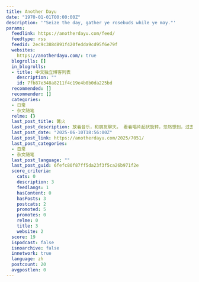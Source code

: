 ```yaml
---
title: Another Dayu
date: "1970-01-01T00:00:00Z"
description: '"Seize the day, gather ye rosebuds while ye may."'
params:
  feedlink: https://anotherdayu.com/feed/
  feedtype: rss
  feedid: 2ec9c388d891f420fedda9cd95f6e79f
  websites:
    https://anotherdayu.com/: true
  blogrolls: []
  in_blogrolls:
  - title: 中文独立博客列表
    description: ""
    id: 7fb87e348a8211f4c19e4b0b0da225bd
  recommended: []
  recommender: []
  categories:
  - 日常
  - 杂文随笔
  relme: {}
  last_post_title: 篝火
  last_post_description: 放着音乐，和朋友聊天。 看着唱片起伏旋转，忽然想到，过去人们似乎也是这样围着篝火，有有一搭没一搭地聊天。 唱片 […]
  last_post_date: "2025-06-10T18:56:00Z"
  last_post_link: https://anotherdayu.com/2025/7051/
  last_post_categories:
  - 日常
  - 杂文随笔
  last_post_language: ""
  last_post_guid: 6fefc80f87ff5da23f3f5ca26b971f2e
  score_criteria:
    cats: 0
    description: 3
    feedlangs: 1
    hasContent: 0
    hasPosts: 3
    postcats: 2
    promoted: 5
    promotes: 0
    relme: 0
    title: 3
    website: 2
  score: 19
  ispodcast: false
  isnoarchive: false
  innetwork: true
  language: zh
  postcount: 20
  avgpostlen: 0
---
```

